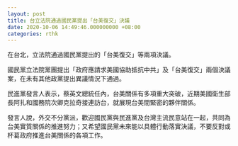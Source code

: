 ```yaml
---
layout: post
title: 台立法院通過國民黨提出「台美復交」決議
date: 2020-10-06 14:49:46.000000000 +08:00
categories: rthk
---
```


在台北，立法院通過國民黨提出的「台美復交」等兩項決議。

國民黨立法院黨團提出「政府應請求美國協助抵抗中共」及「台美復交」兩個決議案，在未有其他政黨提出異議情況下通過。

民進黨發言人表示，蔡英文總統任內，台美關係有多項重大突破，近期美國衛生部長阿扎和國務院次卿克拉奇接連訪台，就展現台美間緊密的夥伴關係。

發言人說，外交不分黨派，歡迎國民黨與民進黨及台灣主流民意站在一起，共同為台美實質關係的推進努力；又希望國民黨未來能以具體行動落實決議，不要反對或杯葛政府推進台美關係的各項工作。
